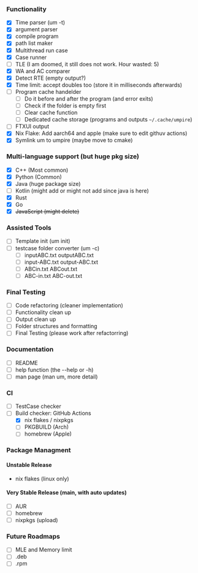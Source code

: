 ### Functionality
- [x] Time parser (um -t)
- [x] argument parser
- [x] compile program
- [x] path list maker
- [x] Multithread run case
- [x] Case runner
- [ ] TLE (I am doomed, it still does not work. Hour wasted: 5)
- [x] WA and AC comparer
- [x] Detect RTE (empty output?)
- [x] Time limit: accept doubles too (store it in milliseconds afterwards)
- [ ] Program cache handelder
    - [ ] Do it before and after the program (and error exits)
    - [ ] Check if the folder is empty first 
    - [ ] Clear cache function
    - [ ] Dedicated cache storage (programs and outputs ```~/.cache/umpire```)
- [ ] FTXUI output
- [x] Nix Flake: Add aarch64 and apple (make sure to edit githuv actions)
- [x] Symlink um to umpire (maybe move to cmake)

### Multi-language support (but huge pkg size)
- [x] C++ (Most common)
- [x] Python (Common)
- [x] Java (huge package size)
- [ ] Kotlin (might add or might not add since java is here)
- [x] Rust
- [x] Go
- [x] ~~JavaScript (might delete)~~

### Assisted Tools
- [ ] Template init (um init)
- [ ] testcase folder converter (um -c)
    - [ ] inputABC.txt outputABC.txt
    - [ ] input-ABC.txt output-ABC.txt
    - [ ] ABCin.txt ABCout.txt
    - [ ] ABC-in.txt ABC-out.txt 

### Final Testing
- [ ] Code refactoring (cleaner implementation)
- [ ] Functionality clean up
- [ ] Output clean up
- [ ] Folder structures and formatting
- [ ] Final Testing (please work after refactorring)

### Documentation
- [ ] README
- [ ] help function (the --help or -h)
- [ ] man page (man um, more detail)
### CI
- [ ] TestCase checker
- [ ] Build checker: GitHub Actions
  - [x] nix flakes / nixpkgs
  - [ ] PKGBUILD (Arch)
  - [ ] homebrew (Apple)

### Package Managment
#### Unstable Release
- nix flakes (linux only)
#### Very Stable Release (main, with auto updates)
- [ ] AUR 
- [ ] homebrew
- [ ] nixpkgs (upload)

### Future Roadmaps
- [ ] MLE and Memory limit
- [ ] .deb
- [ ] .rpm